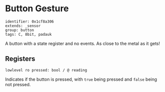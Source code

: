 # Button Gesture

    identifier: 0x1cf8a306
    extends: _sensor
    group: button
    tags: C, 8bit, padauk

A button with a state register and no events. As close to the metal as it gets!

## Registers

    lowlevel ro pressed: bool / @ reading

Indicates if the button is pressed, with ``true`` being pressed and ``false`` being not pressed.
